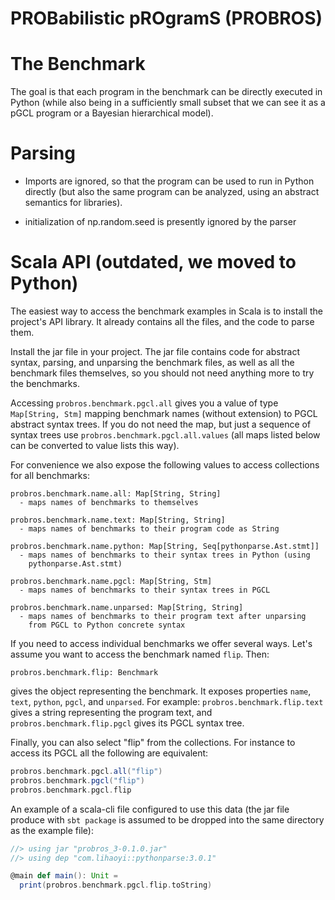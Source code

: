 # PROBabilistic pROgramS (PROBROS)

# The Benchmark

The goal is that each program in the benchmark can be directly
executed in Python (while also being in a sufficiently small subset
that we can see it as a pGCL program or a Bayesian hierarchical
model).

# Parsing

- Imports are ignored, so that the program can be used to run in
  Python directly (but also the same program can be analyzed, using
  an abstract semantics for libraries).

- initialization of np.random.seed is presently ignored by the parser

# Scala API (outdated, we moved to Python)

The easiest way to access the benchmark examples in Scala is to
install the project's API library. It already contains all the files,
and the code to parse them.

Install the jar file in your project. The jar file contains code for
abstract syntax, parsing, and unparsing the benchmark files, as well
as all the benchmark files themselves, so you should not need anything
more to try the benchmarks.

Accessing `probros.benchmark.pgcl.all` gives you a value of type
`Map[String, Stm]` mapping benchmark names (without extension) to PGCL
abstract syntax trees.  If you do not need the map, but just a
sequence of syntax trees use `probros.benchmark.pgcl.all.values` (all
maps listed below can be converted to value lists this way).

For convenience we also expose the following
values to access collections for all benchmarks:

```
probros.benchmark.name.all: Map[String, String]
  - maps names of benchmarks to themselves

probros.benchmark.name.text: Map[String, String]
  - maps names of benchmarks to their program code as String

probros.benchmark.name.python: Map[String, Seq[pythonparse.Ast.stmt]]
  - maps names of benchmarks to their syntax trees in Python (using
    pythonparse.Ast.stmt)

probros.benchmark.name.pgcl: Map[String, Stm]
  - maps names of benchmarks to their syntax trees in PGCL

probros.benchmark.name.unparsed: Map[String, String]
  - maps names of benchmarks to their program text after unparsing
    from PGCL to Python concrete syntax
```

If you need to access individual benchmarks we offer several ways.
Let's assume you want to access the benchmark named `flip`. Then:

```
probros.benchmark.flip: Benchmark
```
gives the object representing the benchmark. It exposes properties
`name`, `text`, `python`, `pgcl`, and `unparsed`. For example:
`probros.benchmark.flip.text` gives a string representing the program
text, and `probros.benchmark.flip.pgcl` gives its PGCL syntax tree.

Finally, you can also select "flip" from the collections. For instance
to access its PGCL all the following are equivalent:

```scala
probros.benchmark.pgcl.all("flip")
probros.benchmark.pgcl("flip")
probros.benchmark.pgcl.flip
```

An example of a scala-cli file configured to use this data (the jar
file produce with `sbt package` is assumed to be dropped into the same
directory as the example file):
```scala
//> using jar "probros_3-0.1.0.jar"
//> using dep "com.lihaoyi::pythonparse:3.0.1"

@main def main(): Unit =
  print(probros.benchmark.pgcl.flip.toString)
```
